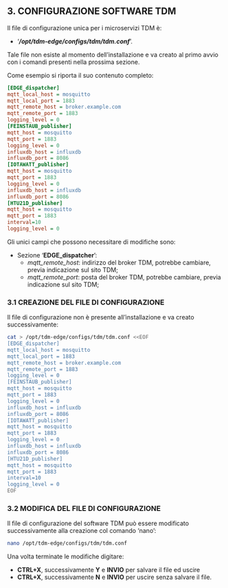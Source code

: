 ## 3. CONFIGURAZIONE SOFTWARE TDM

Il file di configurazione unica per i microservizi TDM è:

* ‘***/opt/tdm-edge/configs/tdm/tdm.conf***’.

Tale file non esiste al momento dell’installazione e va creato al primo avvio con i comandi presenti nella prossima sezione.

Come esempio si riporta il suo contenuto completo:

```ini
[EDGE_dispatcher]
mqtt_local_host = mosquitto
mqtt_local_port = 1883
mqtt_remote_host = broker.example.com
mqtt_remote_port = 1883
logging_level = 0
[FEINSTAUB_publisher]
mqtt_host = mosquitto
mqtt_port = 1883
logging_level = 0
influxdb_host = influxdb
influxdb_port = 8086
[IOTAWATT_publisher]
mqtt_host = mosquitto
mqtt_port = 1883
logging_level = 0
influxdb_host = influxdb
influxdb_port = 8086
[HTU21D_publisher]
mqtt_host = mosquitto
mqtt_port = 1883
interval=10
logging_level = 0
```

Gli unici campi che possono necessitare di modifiche sono:

* Sezione ‘**EDGE_dispatcher**’:
  * *mqtt_remote_host*: indirizzo del broker TDM, potrebbe cambiare, previa indicazione sul sito TDM;
  * *mqtt_remote_port*: posta del broker TDM, potrebbe cambiare, previa indicazione sul sito TDM;

### 3.1 CREAZIONE DEL FILE DI CONFIGURAZIONE
Il file di configurazione non è presente all’installazione e va creato successivamente:

```bash
cat > /opt/tdm-edge/configs/tdm/tdm.conf <<EOF
[EDGE_dispatcher]
mqtt_local_host = mosquitto
mqtt_local_port = 1883
mqtt_remote_host = broker.example.com
mqtt_remote_port = 1883
logging_level = 0
[FEINSTAUB_publisher]
mqtt_host = mosquitto
mqtt_port = 1883
logging_level = 0
influxdb_host = influxdb
influxdb_port = 8086
[IOTAWATT_publisher]
mqtt_host = mosquitto
mqtt_port = 1883
logging_level = 0
influxdb_host = influxdb
influxdb_port = 8086
[HTU21D_publisher]
mqtt_host = mosquitto
mqtt_port = 1883
interval=10
logging_level = 0
EOF
```

### 3.2 MODIFICA DEL FILE DI CONFIGURAZIONE
Il file di configurazione del software TDM può essere modificato successivamente alla creazione col comando ‘nano’:

```bash
nano /opt/tdm-edge/configs/tdm/tdm.conf
```

Una volta terminate le modifiche digitare:

* **CTRL+X**, successivamente **Y** e **INVIO** per salvare il file ed uscire
* **CTRL+X**, successivamente **N** e **INVIO** per uscire senza salvare il file.


